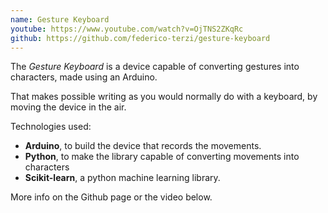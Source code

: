```yaml
---
name: Gesture Keyboard
youtube: https://www.youtube.com/watch?v=OjTNS2ZKqRc
github: https://github.com/federico-terzi/gesture-keyboard
---
```

The *Gesture Keyboard* is a device capable of converting gestures into characters, made using an Arduino.

That makes possible writing as you would normally do with a keyboard, by moving the device in the air.

Technologies used:

* **Arduino**, to build the device that records the movements.
* **Python**, to make the library capable of converting movements into characters
* **Scikit-learn**, a python machine learning library.

More info on the Github page or the video below.